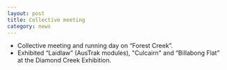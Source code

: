 ```yaml
---
layout: post
title: Collective meeting
category: news
---
```


* Collective meeting and running day on “Forest Creek”.
* Exhibited  “Laidlaw” (AusTrak modules), "Culcairn" and “Billabong Flat” at the Diamond Creek Exhibition.